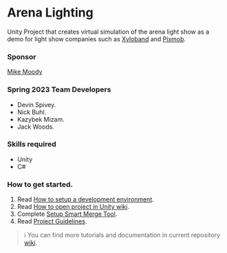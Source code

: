 # Arena Lighting
Unity Project that creates virtual simulation of the arena light show as a demo for light show companies such as [Xyloband](https://xylobands.com) and [Pixmob](https://www.pixmob.com).

### Sponsor
[Mike Moody](mailto:musicmattersbookings@gmail.com)

### Spring 2023 Team Developers
- Devin Spivey.
- Nick Buhl.
- Kazybek Mizam.
- Jack Woods.

### Skills required
- Unity
- C#

### How to get started.
1. Read [How to setup a development environment](https://github.com/dss0029/arenalighting-spring2023/wiki/How-to-setup-a-development-environment).
2. Read [How to open project in Unity wiki](https://github.com/dss0029/arenalighting-spring2023/wiki/How-to-open-project-in-Unity).
3. Complete [Setup Smart Merge Tool](https://github.com/dss0029/arenalighting-spring2023/wiki/Setup-Smart-Merge-Tool).
4. Read [Project Guidelines](https://github.com/dss0029/arenalighting-spring2023/wiki/Project-Guidelines).

> :information_source: You can find more tutorials and documentation in current repository [wiki](https://github.com/dss0029/arenalighting-spring2023/wiki).
